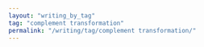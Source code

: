 ```yaml
---
layout: "writing_by_tag"
tag: "complement transformation"
permalink: "/writing/tag/complement transformation/"
---
```


